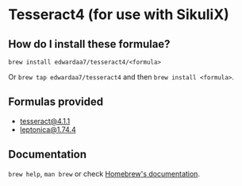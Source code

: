 # Tesseract4 (for use with SikuliX)

## How do I install these formulae?

`brew install edwardaa7/tesseract4/<formula>`

Or `brew tap edwardaa7/tesseract4` and then `brew install <formula>`.


## Formulas provided
- tesseract@4.1.1
- leptonica@1.74.4


## Documentation

`brew help`, `man brew` or check [Homebrew's documentation](https://docs.brew.sh).

